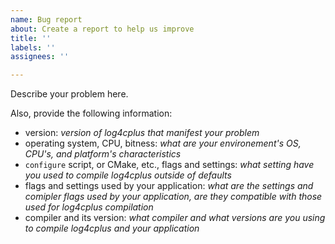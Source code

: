 ```yaml
---
name: Bug report
about: Create a report to help us improve
title: ''
labels: ''
assignees: ''

---
```


Describe your problem here.

Also, provide the following information:

 - version: *version of log4cplus that manifest your problem*
 - operating system, CPU, bitness: *what are your environement's OS, CPU's, and platform's characteristics*
 - `configure` script, or CMake, etc., flags and settings: *what setting have you used to compile log4cplus outside of defaults*
 - flags and settings used by your application: *what are the settings and comipler flags used by your application, are they compatible with those used for log4cplus compilation*
 - compiler and its version: *what compiler and what versions are you using to compile log4cplus and your application*
